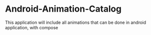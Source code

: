 # Android-Animation-Catalog
This application will include all animations that can be done in android application, with compose
